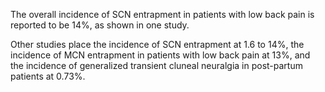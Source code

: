 The overall incidence of SCN entrapment in patients with low back pain is reported to be 14%, as shown in one study.

Other studies place the incidence of SCN entrapment at 1.6 to 14%, the incidence of MCN entrapment in patients with low back pain at 13%, and the incidence of generalized transient cluneal neuralgia in post-partum patients at 0.73%.